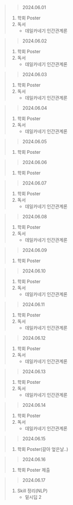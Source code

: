 > > 2024.06.01
> 1. 학회 Poster
> 2. 독서
>    - 데일카네기 인간관계론

> > 2024.06.02
> 1. 학회 Poster
> 2. 독서
>    - 데일카네기 인간관계론

> > 2024.06.03
> 1. 학회 Poster
> 2. 독서
>    - 데일카네기 인간관계론

> > 2024.06.04
> 1. 학회 Poster
> 2. 독서
>    - 데일카네기 인간관계론

> > 2024.06.05
> 1. 학회 Poster

> > 2024.06.06
> 1. 학회 Poster

> > 2024.06.07
> 1. 학회 Poster
> 2. 독서
>    - 데일카네기 인간관계론

> > 2024.06.08
> 1. 학회 Poster
> 2. 독서
>    - 데일카네기 인간관계론

> > 2024.06.09
> 1. 학회 Poster

> > 2024.06.10
> 1. 학회 Poster
> 2. 독서
>    - 데일카네기 인간관계론

> > 2024.06.11
> 1. 학회 Poster
> 2. 독서
>    - 데일카네기 인간관계론

> > 2024.06.12
> 1. 학회 Poster
> 2. 독서
>    - 데일카네기 인간관계론

> > 2024.06.13
> 1. 학회 Poster
> 2. 독서
>    - 데일카네기 인간관계론


> > 2024.06.14
> 1. 학회 Poster
> 2. 독서
>    - 데일카네기 인간관계론

> > 2024.06.15
> 1. 학회 Poster(갈아 엎은날..)

> > 2024.06.16
> 1. 학회 Poster 제출

> > 2024.06.17
> 1. Skill 정리(NLP)
>    - 밑시딥 2
